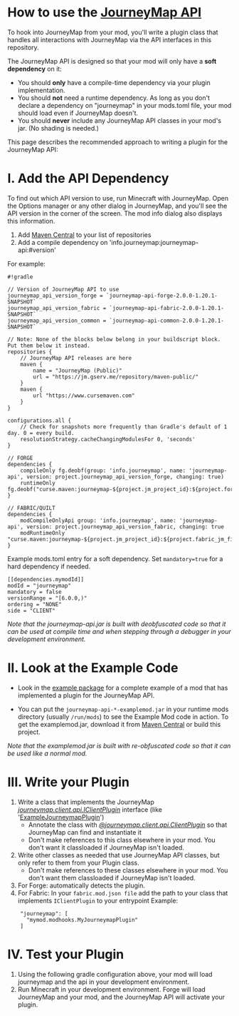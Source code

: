 How to use the [JourneyMap API](https://github.com/TeamJM/journeymap-api)
=============================

To hook into JourneyMap from your mod, you'll write a plugin class that handles all interactions with JourneyMap
via the API interfaces in this repository.

The JourneyMap API is designed so that your mod will only have a **soft dependency** on it:  

 * You should **only** have a compile-time dependency via your plugin implementation.
 * You should **not** need a runtime dependency. As long as you don't declare a dependency on "journeymap" in your mods.toml file, your mod should load even if JourneyMap doesn't.
 * You should **never** include any JourneyMap API classes in your mod's jar. (No shading is needed.)

This page describes the recommended approach to writing a plugin for the JourneyMap API:
 
I. Add the API Dependency
=============================

To find out which API version to use, run Minecraft with JourneyMap. Open the Options manager or any other dialog in JourneyMap,
and you'll see the API version in the corner of the screen.  The mod info dialog also displays this information.

1. Add [Maven Central](http://search.maven.org/#search%7Cga%7C1%7Cjourneymap-api) to your list of repositories
2. Add a compile dependency on 'info.journeymap:journeymap-api:#version'

For example:

```
#!gradle

// Version of JourneyMap API to use
journeymap_api_version_forge = `journeymap-api-forge-2.0.0-1.20.1-SNAPSHOT`
journeymap_api_version_fabric = `journeymap-api-fabric-2.0.0-1.20.1-SNAPSHOT`
journeymap_api_version_common = `journeymap-api-common-2.0.0-1.20.1-SNAPSHOT`

// Note: None of the blocks below belong in your buildscript block. Put them below it instead.
repositories {
    // JourneyMap API releases are here
    maven {
        name = "JourneyMap (Public)"
        url = "https://jm.gserv.me/repository/maven-public/"
    }
    maven {
        url "https://www.cursemaven.com"
    }
}

configurations.all {
    // Check for snapshots more frequently than Gradle's default of 1 day. 0 = every build.
    resolutionStrategy.cacheChangingModulesFor 0, 'seconds'
}

// FORGE
dependencies {
    compileOnly fg.deobf(group: 'info.journeymap', name: 'journeymap-api', version: project.journeymap_api_version_forge, changing: true)
    runtimeOnly fg.deobf("curse.maven:journeymap-${project.jm_project_id}:${project.forge_jm_file_id}")
}

// FABRIC/QUILT
dependencies {
    modCompileOnlyApi group: 'info.journeymap', name: 'journeymap-api', version: project.journeymap_api_version_fabric, changing: true
    modRuntimeOnly "curse.maven:journeymap-${project.jm_project_id}:${project.fabric_jm_file_id}"
}
```
Example mods.toml entry for a soft dependency. Set `mandatory=true` for a hard dependency if needed.
```
[[dependencies.mymodId]]
modId = "journeymap"
mandatory = false
versionRange = "[6.0.0,)"
ordering = "NONE"
side = "CLIENT"
```
*Note that the journeymap-api.jar is built with deobfuscated code so that it can be used at compile time and when
stepping through a debugger in your development environment.*

II. Look at the Example Code
=============================

* Look in the [example package](src/main/java/example) for a complete 
example of a mod that has implemented a plugin for the JourneyMap API.

* You can put the `journeymap-api-*-examplemod.jar` in your runtime mods directory (usually `/run/mods`)
to see the Example Mod code in action.  To get the examplemod.jar, download it from 
[Maven Central](http://search.maven.org/#search%7Cga%7C1%7Cjourneymap-api) or build this project.

*Note that the examplemod.jar is built with re-obfuscated code so that it can be used like a normal mod.*

III. Write your Plugin
=============================

1. Write a class that implements the JourneyMap *[journeymap.client.api.IClientPlugin](src/main/java/journeymap/client/api/IClientPlugin.java)* interface (like '[ExampleJourneymapPlugin](src/main/java/example/mod/client/plugin/ExampleJourneymapPlugin.java)')
    - Annotate the class with *[@journeymap.client.api.ClientPlugin](src/main/java/journeymap/client/api/ClientPlugin.java)* so that JourneyMap can find and instantiate it
    - Don't make references to this class elsewhere in your mod. You don't want it classloaded if JourneyMap isn't loaded.
2. Write other classes as needed that use JourneyMap API classes, but only refer to them from your Plugin class.
    - Don't make references to these classes elsewhere in your mod. You don't want them classloaded if JourneyMap isn't loaded.
3. For Forge: automatically detects the plugin.
4. For Fabric: In your `fabric.mod.json file` add the path to your class that implements `IClientPlugin` to your entrypoint Example:
```
    "journeymap": [
      "mymod.modhooks.MyJourneymapPlugin"
    ]
```    

IV. Test your Plugin
=============================

1. Using the following gradle configuration above, your mod will load journeymap and the api in your development environment.
2. Run Minecraft in your development environment.  Forge will load JourneyMap and your mod, and the JourneyMap API will activate your plugin.
